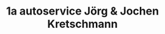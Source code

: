 ---
title: "1a autoservice Jörg & Jochen Kretschmann"
url: /rickling/1a-autoservice-joerg-und-jochen-kretschmann/
shop: Autowerkstatt
---
